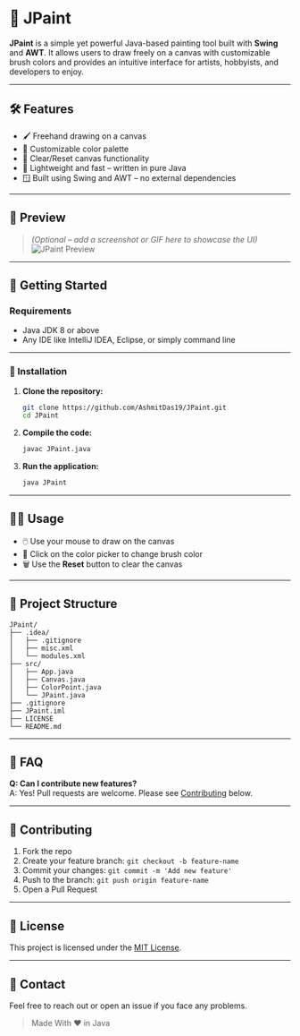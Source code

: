# 🎨 JPaint

**JPaint** is a simple yet powerful Java-based painting tool built with **Swing** and **AWT**. It allows users to draw freely on a canvas with customizable brush colors and provides an intuitive interface for artists, hobbyists, and developers to enjoy.

---

## 🛠 Features

- 🖌️ Freehand drawing on a canvas  
- 🌈 Customizable color palette  
- 🧽 Clear/Reset canvas functionality  
- 💾 Lightweight and fast – written in pure Java  
- 🪟 Built using Swing and AWT – no external dependencies  

---

## 📸 Preview

> *(Optional – add a screenshot or GIF here to showcase the UI)*  
> ![JPaint Preview](path/to/screenshot.png)

---

## 🚀 Getting Started

### Requirements

- Java JDK 8 or above  
- Any IDE like IntelliJ IDEA, Eclipse, or simply command line

---

### 🔧 Installation

1. **Clone the repository:**
   ```bash
   git clone https://github.com/AshmitDas19/JPaint.git
   cd JPaint
   ```

2. **Compile the code:**
   ```bash
   javac JPaint.java
   ```

3. **Run the application:**
   ```bash
   java JPaint
   ```

---

## 🧑‍💻 Usage

- 🖱️ Use your mouse to draw on the canvas  
- 🎨 Click on the color picker to change brush color  
- 🗑️ Use the **Reset** button to clear the canvas

---

## 📂 Project Structure

```
JPaint/
├── .idea/
│   ├── .gitignore
│   ├── misc.xml
│   └── modules.xml
├── src/
│   ├── App.java
│   ├── Canvas.java
│   ├── ColorPoint.java
│   └── JPaint.java
├── .gitignore
├── JPaint.iml
├── LICENSE
└── README.md
```

---

## 🙋 FAQ

**Q: Can I contribute new features?**  
A: Yes! Pull requests are welcome. Please see [Contributing](#-contributing) below.

---

## 🤝 Contributing

1. Fork the repo  
2. Create your feature branch: `git checkout -b feature-name`  
3. Commit your changes: `git commit -m 'Add new feature'`  
4. Push to the branch: `git push origin feature-name`  
5. Open a Pull Request

---

## 📜 License

This project is licensed under the [MIT License](https://github.com/AshmitDas19/JPaint/blob/53e29973b5ad62a1a907a4e80db5a51752e2fee1/LICENSE).

---

## 💬 Contact

Feel free to reach out or open an issue if you face any problems.

> Made With ❤️ in Java
